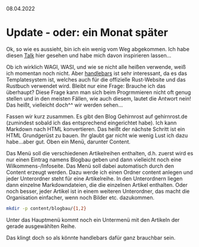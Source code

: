 08.04.2022

# Update - oder: ein Monat später 
Ok, so wie es aussieht, bin ich ein wenig vom Weg abgekommen.
Ich habe diesen [Talk](https://www.youtube.com/watch?v=9NDwHBjLlhQ) hier gesehen und habe mich davon inspirieren lassen...

Ob ich wirklich WAGI, WASI, und wie se nicht alle heißen verwende, weiß ich momentan noch nicht.
Aber [handlebars](https://crates.io/crates/handlebars) ist sehr interessant, da es das Templatesystem ist, welches auch für die offizielle Rust-Website und das Rustbuch verwendet wird.
Bleibt nur eine Frage: Brauche ich das überhaupt? 
Diese Frage kann man sich beim Progrmmieren nicht oft genug stellen und in den meisten Fällen, wie auch diesem, lautet die Antwort nein! 
Das heißt, vielleicht doch^^ wir werden sehen... 

Fassen wir kurz zusammen. 
Es gibt den Blog Gehirnrost auf gehirnrost.de (zumindest sobald ich das entsprechend eingerichtet habe).
Ich kann Markdown nach HTML konvertieren.
Das heißt der nächste Schritt ist ein HTML Grundgerüst zu bauen.
Ihr glaubt gar nicht wie wenig Lust ich dazu habe...aber gut. 
Oben ein Menü, darunter Content.

Das Menü soll die verschiedenen Artikelreihen enthalten, d.h. zuerst wird es nur einen Eintrag namens Blogbau geben und dann vielleicht noch eine Wilkommens-/Infoseite.
Das Menü soll dabei automatisch durch den Content erzeugt werden.
Dazu werde ich einen Ordner content anlegen und jeder Unterordner steht für eine Artikelreihe.
In den Unterordnern liegen dann einzelne Markdowndateien, die die einzelnen Artikel enthalten.
Oder noch besser, jeder Artikel ist in einem weiteren Unterordner, das macht die Organisation einfacher, wenn noch Bilder etc. dazukommen.

``` sh
mkdir -p content/blogbau/{1,2}
```

Unter das Hauptmenü kommt noch ein Untermenü mit den Artikeln der gerade ausgewählten Reihe.

Das klingt doch so als könnte handlebars dafür ganz brauchbar sein.


